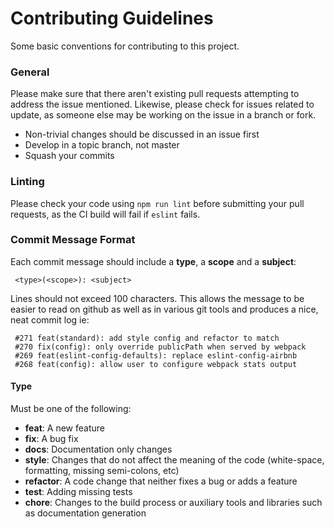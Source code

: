 # Contributing Guidelines

Some basic conventions for contributing to this project.

### General

Please make sure that there aren't existing pull requests attempting to address the issue mentioned. Likewise, please check for issues related to update, as someone else may be working on the issue in a branch or fork.

* Non-trivial changes should be discussed in an issue first
* Develop in a topic branch, not master
* Squash your commits

### Linting

Please check your code using `npm run lint` before submitting your pull requests, as the CI build will fail if `eslint` fails.

### Commit Message Format

Each commit message should include a **type**, a **scope** and a **subject**:

```
 <type>(<scope>): <subject>
```

Lines should not exceed 100 characters. This allows the message to be easier to read on github as well as in various git tools and produces a nice, neat commit log ie:

```
 #271 feat(standard): add style config and refactor to match
 #270 fix(config): only override publicPath when served by webpack
 #269 feat(eslint-config-defaults): replace eslint-config-airbnb
 #268 feat(config): allow user to configure webpack stats output
```

#### Type

Must be one of the following:

* **feat**: A new feature
* **fix**: A bug fix
* **docs**: Documentation only changes
* **style**: Changes that do not affect the meaning of the code (white-space, formatting, missing
  semi-colons, etc)
* **refactor**: A code change that neither fixes a bug or adds a feature
* **test**: Adding missing tests
* **chore**: Changes to the build process or auxiliary tools and libraries such as documentation
  generation
